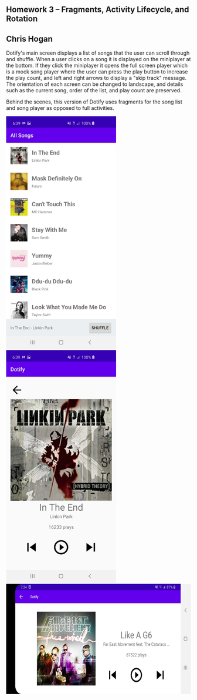## Homework 3 – Fragments, Activity Lifecycle, and Rotation
## Chris Hogan

Dotify's main screen displays a list of songs that the user  can scroll through and shuffle.
When a user clicks on a song it is displayed on the miniplayer at the bottom.
If they click the miniplayer it opens the full screen player which is a mock song player where the user can press the play button to increase the play count, and left and right arrows to display a "skip track" message.
The orientation of each screen can be changed to landscape, and details such as the current song, order of the list, and play count are preserved.

Behind the scenes, this version of Dotify uses fragments for the song list and song player as opposed to full activities.


<img src="Screenshots/DotifyListScreen.jpg" width="300">
<img src="Screenshots/DotifyPlayerScreen.jpg" width="300">
<img src="Screenshots/landscape.jpg" height="300">
